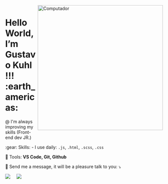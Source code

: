 <img src="https://raw.githubusercontent.com/MicaelliMedeiros/micaellimedeiros/master/image/computer-illustration.png" min-width="400px" max-width="400px" width="400px" align="right" alt="Computador">

<h1 align="left"> 
  Hello World, I’m Gustavo Kuhl !!! :earth_americas:
</h1>

<p>
   @ I'm always improving my skills (Front-end dev JR.)
</p>

<p align="left">
   :gear: Skills: - I use daily: <code>.js</code>, <code>.html</code>, <code>.scss</code>, <code>.css</code>
</p>

<p align="left">
  💼 Tools: <strong>VS Code, Git, Github</strong>
</p>

<p align="left">
  💌 Send me a message, it will be a pleasure talk to you: ⤵️
</p>

<p>
  <a target="_blank"href="https://www.linkedin.com/in/gustavo-kuhl/"><img src="https://img.shields.io/badge/linkedin-%230077B5.svg?&style=for-the-badge&logo=linkedin&logoColor=white" /></a>&nbsp;&nbsp;&nbsp;&nbsp;
  <a href="mailto:gustavo.dev92@gmail.com?subject=Hello%20Gustavo,%20From%20Github"><img src="https://img.shields.io/badge/gmail-%23D14836.svg?&style=for-the-badge&logo=gmail&logoColor=white" /></a>&nbsp;&nbsp;&nbsp;&nbsp;
</p>
